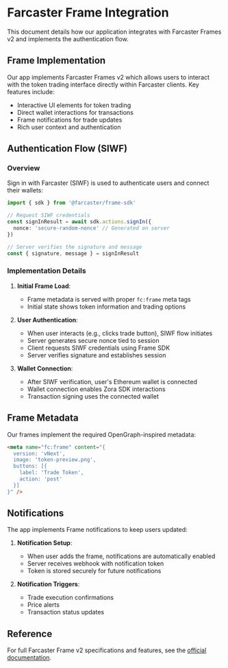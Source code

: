 # Farcaster Frame Integration

This document details how our application integrates with Farcaster Frames v2 and implements the authentication flow.

## Frame Implementation

Our app implements Farcaster Frames v2 which allows users to interact with the token trading interface directly within Farcaster clients. Key features include:

- Interactive UI elements for token trading
- Direct wallet interactions for transactions
- Frame notifications for trade updates
- Rich user context and authentication

## Authentication Flow (SIWF)

### Overview
Sign in with Farcaster (SIWF) is used to authenticate users and connect their wallets:

```typescript
import { sdk } from '@farcaster/frame-sdk'

// Request SIWF credentials
const signInResult = await sdk.actions.signIn({ 
  nonce: 'secure-random-nonce' // Generated on server
})

// Server verifies the signature and message
const { signature, message } = signInResult
```

### Implementation Details

1. **Initial Frame Load**:
   - Frame metadata is served with proper `fc:frame` meta tags
   - Initial state shows token information and trading options

2. **User Authentication**:
   - When user interacts (e.g., clicks trade button), SIWF flow initiates
   - Server generates secure nonce tied to session
   - Client requests SIWF credentials using Frame SDK
   - Server verifies signature and establishes session

3. **Wallet Connection**:
   - After SIWF verification, user's Ethereum wallet is connected
   - Wallet connection enables Zora SDK interactions
   - Transaction signing uses the connected wallet

## Frame Metadata

Our frames implement the required OpenGraph-inspired metadata:

```html
<meta name="fc:frame" content="{
  version: 'vNext',
  image: 'token-preview.png',
  buttons: [{
    label: 'Trade Token',
    action: 'post'
  }]
}" />
```

## Notifications

The app implements Frame notifications to keep users updated:

1. **Notification Setup**:
   - When user adds the frame, notifications are automatically enabled
   - Server receives webhook with notification token
   - Token is stored securely for future notifications

2. **Notification Triggers**:
   - Trade execution confirmations
   - Price alerts
   - Transaction status updates

## Reference

For full Farcaster Frame v2 specifications and features, see the [official documentation](https://docs.farcaster.xyz/reference/frames/spec).
